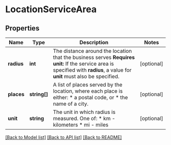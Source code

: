 # LocationServiceArea

## Properties
Name | Type | Description | Notes
------------ | ------------- | ------------- | -------------
**radius** | **int** | The distance around the location that the business serves  **Requires unit:** If the service area is specified with **radius**, a value for **unit** must also be specified. | [optional] 
**places** | **string[]** | A list of places served by the location, where each place is either: * a postal code, or * the name of a city. | [optional] 
**unit** | **string** | The unit in which radius is measured.  One of: * km - kilometers * mi - miles | [optional] 

[[Back to Model list]](../README.md#documentation-for-models) [[Back to API list]](../README.md#documentation-for-api-endpoints) [[Back to README]](../README.md)


